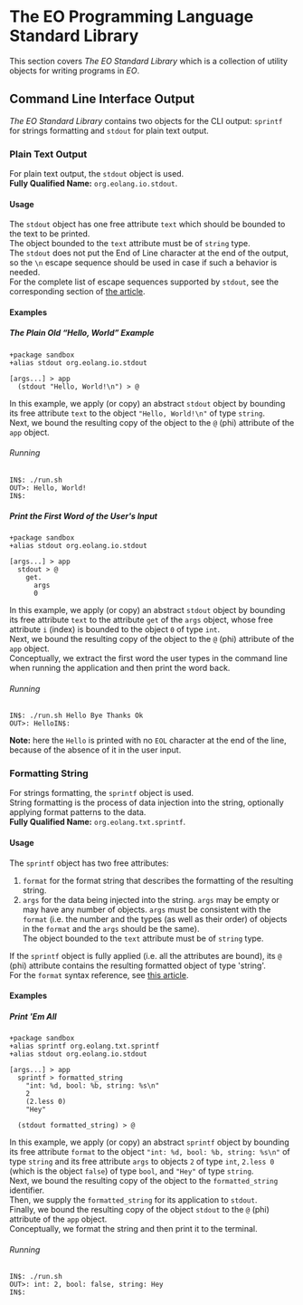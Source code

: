 # The EO Programming Language Standard Library
This section covers *The EO Standard Library* which is a collection of utility objects for writing programs in *EO*.
## Command Line Interface Output
*The EO Standard Library* contains two objects for the CLI output: `sprintf` for strings formatting and `stdout` for plain text output. 
### Plain Text Output
For plain text output, the `stdout` object is used.   
**Fully Qualified Name:** `org.eolang.io.stdout`.
#### Usage
The `stdout` object has one free attribute `text` which should be bounded to the text to be printed.  
The object bounded to the `text` attribute must be of `string` type.  
The `stdout` does not put the End of Line character at the end of the output, so the `\n` escape sequence should be used in case if such a behavior is needed.  
For the complete list of escape sequences supported by `stdout`, see the corresponding section of [the article](https://docs.oracle.com/javase/tutorial/java/data/characters.html).  
#### Examples
##### The Plain Old “Hello, World” Example
```
+package sandbox
+alias stdout org.eolang.io.stdout

[args...] > app
  (stdout "Hello, World!\n") > @
```
In this example, we apply (or copy) an abstract `stdout` object by bounding its free attribute `text` to the object `"Hello, World!\n"` of type `string`.  
Next, we bound the resulting copy of the object to the `@` (phi) attribute of the `app` object. 
###### Running
```
IN$: ./run.sh
OUT>: Hello, World!
IN$: 
```

##### Print the First Word of the User's Input
```
+package sandbox
+alias stdout org.eolang.io.stdout

[args...] > app
  stdout > @
    get.
      args
      0
```
In this example, we apply (or copy) an abstract `stdout` object by bounding its free attribute `text` to the attribute `get` of the `args` object, whose free attribute `i` (index) is bounded to the object `0` of type `int`.  
Next, we bound the resulting copy of the object to the `@` (phi) attribute of the `app` object.  
Conceptually, we extract the first word the user types in the command line when running the application and then print the word back. 
###### Running
```
IN$: ./run.sh Hello Bye Thanks Ok
OUT>: HelloIN$: 
```
**Note:** here the `Hello` is printed with no `EOL` character at the end of the line, because of the absence of it in the user input. 

### Formatting String
For strings formatting, the `sprintf` object is used.  
String formatting is the process of data injection into the string, optionally applying format patterns to the data.  
**Fully Qualified Name:** `org.eolang.txt.sprintf`.
#### Usage
The `sprintf` object has two free attributes:  
1. `format` for the format string that describes the formatting of the resulting string.
2. `args` for the data being injected into the string. `args` may be empty or may have any number of objects. `args` must be consistent with the `format` (i.e. the number and the types (as well as their order) of objects in the `format` and the `args` should be the same).    
The object bounded to the `text` attribute must be of `string` type.  
  
If the `sprintf` object is fully applied (i.e. all the attributes are bound), its `@` (phi) attribute contains the resulting formatted object of type 'string'.  
For the `format` syntax reference, see [this article](https://docs.oracle.com/javase/8/docs/api/java/util/Formatter.html#syntax).  
#### Examples
##### Print 'Em All
```
+package sandbox
+alias sprintf org.eolang.txt.sprintf
+alias stdout org.eolang.io.stdout

[args...] > app
  sprintf > formatted_string
    "int: %d, bool: %b, string: %s\n"
    2
    (2.less 0)
    "Hey"

  (stdout formatted_string) > @

```
In this example, we apply (or copy) an abstract `sprintf` object by bounding its free attribute `format` to the object `"int: %d, bool: %b, string: %s\n"` of type `string` and its free attribute `args` to objects `2` of type `int`, `2.less 0` (which is the object `false`) of type `bool`, and `"Hey"` of type `string`.  
Next, we bound the resulting copy of the object to the `formatted_string` identifier.  
Then, we supply the `formatted_string` for its application to `stdout`.  
Finally, we bound the resulting copy of the object `stdout` to the `@` (phi) attribute of the `app` object.  
Conceptually, we format the string and then print it to the terminal.  
###### Running
```
IN$: ./run.sh
OUT>: int: 2, bool: false, string: Hey
IN$: 
```
